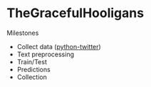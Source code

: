 # TheGracefulHooligans
Milestones
  * Collect data ([python-twitter](https://github.com/bear/python-twitter))
  * Text preprocessing
  * Train/Test
  * Predictions
  * Collection
